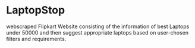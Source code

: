 # LaptopStop
webscraped Flipkart Website consisting of the information of best Laptops under 50000  and then suggest appropriate laptops based on user-chosen filters and requirements.
